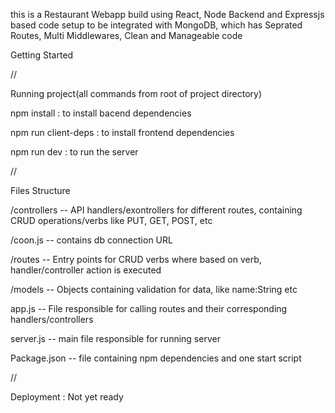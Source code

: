 this is a Restaurant Webapp build using React,
Node Backend and Expressjs based code setup to be integrated with MongoDB, which has
Seprated Routes,
Multi Middlewares,
Clean and Manageable code

Getting Started

//

Running project(all commands from root of project directory)

npm install : to install bacend dependencies

npm run client-deps : to install frontend dependencies

npm run dev : to run the server 

//

Files Structure

/controllers -- API handlers/exontrollers for different routes, containing CRUD operations/verbs like PUT, 
GET, POST, etc

/coon.js -- contains db connection URL

/routes -- Entry points for CRUD verbs where based on verb, handler/controller action is executed

/models -- Objects containing validation for data, like name:String etc

app.js -- File responsible for calling routes and their corresponding handlers/controllers

server.js -- main file responsible for running server 

Package.json -- file containing npm dependencies and one start script


//

Deployment : Not yet ready


